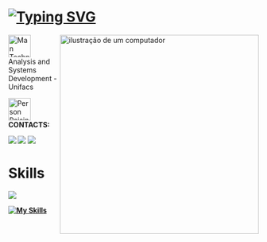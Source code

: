 

# [![Typing SVG](https://readme-typing-svg.demolab.com?font=Fira+Code&weight=600&size=25&pause=1000&color=BB00B4&random=false&width=435&height=40&lines=Ol%C3%A1%2C+I+am+Éric!+%F0%9F%91%BE%F0%9F%93%9A%F0%9F%92%99)](https://git.io/typing-svg)
 <img src="https://raw.githubusercontent.com/MicaelliMedeiros/micaellimedeiros/master/image/computer-illustration.png" alt="ilustração de um computador" min-width="400px" max-width="400px" width="400px" align="right">


<img src="https://raw.githubusercontent.com/Tarikul-Islam-Anik/Animated-Fluent-Emojis/master/Emojis/People%20with%20professions/Man%20Technologist%20Medium%20Skin%20Tone.png" alt="Man Technologist Medium Skin Tone" width="45" height="45" /> Analysis and Systems Development - Unifacs



<img src="https://raw.githubusercontent.com/Tarikul-Islam-Anik/Animated-Fluent-Emojis/master/Emojis/People%20with%20activities/Person%20Raising%20Hand%20Medium%20Skin%20Tone.png" alt="Person Raising Hand Medium Skin Tone" width="45" height="45" /><strong> CONTACTS:<strong>





<a href = "https://ericcarvalhoportfolio.netlify.app/"><img src="https://img.shields.io/badge/-Website-%237159c4?style=flat-square" target="_blank"></a>
<a href="https://linkedin.com/in/ericcarv4lho" target="_blank"><img src="https://img.shields.io/badge/-LinkedIn-%237159c4?style=flat-square&logo=linkedin&logoColor=white" target="_blank"></a> 
<a href = "mailto:ericcrzcontato@gmail.com"><img src="https://img.shields.io/badge/-ericcrzcontato@gmail.com-%237159c4?style=flat-square&logo=gmail&logoColor=white" target="_blank"></a>



 	

  







# Skills


![](https://github-readme-stats.vercel.app/api/top-langs/?username=EricCarv4lho&theme=buefy&hide_border=false&include_all_commits=false&count_private=false&layout=compact)


[![My Skills](https://skillicons.dev/icons?i=java,spring,mysql,mongo,js,html,css,git,&theme=light)](https://skillicons.dev) 
